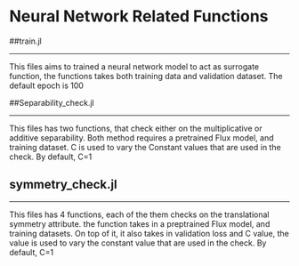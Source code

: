 # Neural Network Related Functions

##train.jl
___
This files aims to trained a neural network model to act as surrogate function, the functions takes both training data 
and validation dataset. The default epoch is 100 

##Separability_check.jl
___

This files has two functions, that check either on the multiplicative or additive separability. 
Both method requires a pretrained Flux model, and training dataset.  C is used to vary the Constant 
values that are used in the check. By default, C=1

## symmetry_check.jl
___
This files has 4 functions, each of the them checks on the translational symmetry attribute. 
the function takes in a preptrained Flux model, and training datasets. On top of it, it also takes in validation loss 
and C value, the value is used to vary the constant value that are used in the check. By default, C=1